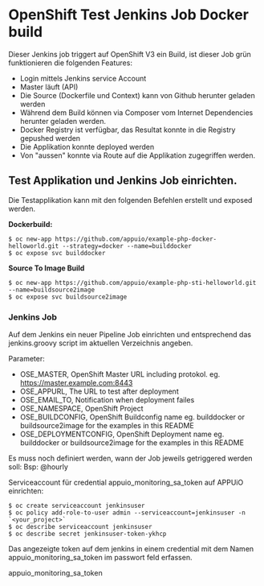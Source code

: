 # OpenShift Test Jenkins Job Docker build

Dieser Jenkins job triggert auf OpenShift V3 ein Build, ist dieser Job grün funktionieren die folgenden Features:

* Login mittels Jenkins service Account
* Master läuft (API)
* Die Source (Dockerfile und Context) kann von Github herunter geladen werden
* Während dem Build können via Composer vom Internet Dependencies herunter geladen werden.
* Docker Registry ist verfügbar, das Resultat konnte in die Registry gepushed werden
* Die Applikation konnte deployed werden
* Von "aussen" konnte via Route auf die Applikation zugegriffen werden.


## Test Applikation und Jenkins Job einrichten.

Die Testapplikation kann mit den folgenden Befehlen erstellt und exposed werden.

**Dockerbuild:**

```
$ oc new-app https://github.com/appuio/example-php-docker-helloworld.git --strategy=docker --name=builddocker
$ oc expose svc builddocker
```

**Source To Image Build**

```
$ oc new-app https://github.com/appuio/example-php-sti-helloworld.git --name=buildsource2image
$ oc expose svc buildsource2image
```


### Jenkins Job
Auf dem Jenkins ein neuer Pipeline Job einrichten und entsprechend das jenkins.groovy script im aktuellen Verzeichnis angeben.

Parameter:
* OSE_MASTER, OpenShift Master URL including protokol. eg. https://master.example.com:8443
* OSE_APPURL, The URL to test after deployment
* OSE_EMAIL_TO, Notification when deployment failes
* OSE_NAMESPACE, OpenShift Project
* OSE_BUILDCONFIG, OpenShift Buildconfig name eg. builddocker or buildsource2image for the examples in this README
* OSE_DEPLOYMENTCONFIG, OpenShift Deployment name eg. builddocker or buildsource2image for the examples in this README

Es muss noch definiert werden, wann der Job jeweils getriggered werden soll:
Bsp: @hourly

Serviceaccount für credential appuio_monitoring_sa_token auf APPUiO einrichten:
```
$ oc create serviceaccount jenkinsuser
$ oc policy add-role-to-user admin --serviceaccount=jenkinsuser -n `<your_project>`
$ oc describe serviceaccount jenkinsuser 
$ oc describe secret jenkinsuser-token-ykhcp
```
Das angezeigte token auf dem jenkins in einem credential mit dem Namen  appuio_monitoring_sa_token im passwort feld erfassen.


appuio_monitoring_sa_token

